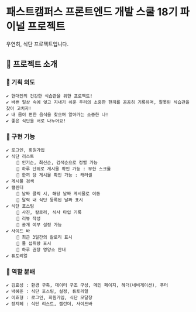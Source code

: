 # 패스트캠퍼스 프론트엔드 개발 스쿨 18기 파이널 프로젝트

우연히, 식단 프로젝트입니다.

## 🍑 프로젝트 소개

### 🦊 기획 의도

```
✔️ 현대인의 건강한 식습관을 위한 프로젝트!
✔️ 바쁜 일상 속에 잊고 지내기 쉬운 우리의 소중한 한끼를 꼼꼼히 기록하며, 잘못된 식습관을 찾아 고치자!
✔️ 내 몸이 편한 음식을 찾으며 알아가는 소중한 나!
✔️ 좋은 식단을 서로 나누어요!
```

### 🦊 구현 기능

```
✔️ 로그인, 회원가입
✔️ 식단 리스트
    🔸 인기순, 최신순, 검색순으로 정렬 가능
    🔸 하루 단위로 게시물 확인 가능 : 무한 스크롤
    🔸 한끼 당 게시물 확인 가능 : 캐러셀
✔️ 게시물 검색
✔️ 캘린더
    🔸 날짜 클릭 시, 해당 날짜 게시물로 이동
    🔸 달력 내 식단 등록된 날짜 표시
✔️ 식단 포스팅
    🔸 사진, 칼로리, 식사 타입 기록
    🔸 리뷰 작성
    🔸 공개 여부 설정 가능
✔️ 사이드 바
    🔸 최근 3일간의 칼로리 표시
    🔸 물 섭취량 표시
    🔸 하루 권장 영양소 안내
✔️ 튜토리얼
```

### 🦊 역할 분배

```
✔️ 김효성 : 환경 구축, 데이터 구조 구성, 메인 페이지, 헤더(네비게이션), 푸터
✔️ 박혜준 : 식단 포스팅, 설정, 튜토리얼
✔️ 이효형 : 로그인, 회원가입, 식단 모달창
✔️ 장지혜 : 식단 리스트, 캘린더, 사이드바
```
